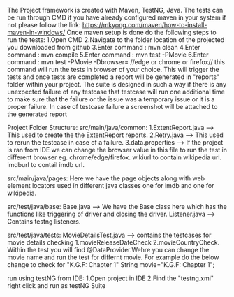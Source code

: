 The Project framework is created with Maven, TestNG, Java.
The tests can be run through CMD if you have already configured maven in your system if not please follow the link: https://mkyong.com/maven/how-to-install-maven-in-windows/
Once maven setup is done do the following steps to run the tests:
1.Open CMD
2.Navigate to the folder location of the projected you downloaded from github
3.Enter command :  mvn clean
4.Enter command :  mvn compile
5.Enter command :  mvn test -PMovie
6.Enter command :  mvn test -PMovie -Dbrowser=<browser name>    //edge or chrome or firefox// this command will run the tests in browser of your choice.
This will trigger the tests and once tests are completed a report will be generated in "reports" folder within your project. 
The suite is designed in such a way if there is any unexpected failure of any testcase that testcase will run one additional time to make sure that the failure or the issue was a temporary issue or it is a proper failure. In case of testcase failure a screenshot will be attached to the generated report 

Project Folder Structure:
src/main/java/common:
1.ExtentReport.java --> This used to create the the ExtentReport reports.
2.Retry.java -->  This used to rerun the testcase in case of a failure.
3.data.properties --> If the project is ran from IDE we can change the browser value in this file to run the test in different browser eg. chrome/edge/firefox.
wikiurl to contain wikipedia url.
imdburl to contail imdb url.

src/main/java/pages:
Here we have the page objects along with web element locators used in different java classes one for imdb and one for wikipedia.

src/test/java/base:
Base.java --> We have the Base class here which has the functions like triggering of driver and closing the driver.
Listener.java --> Contains testng listeners.

src/test/java/tests:
MovieDetailsTest.java --> contains the testcases for movie details checking 1.movieReleaseDateCheck 2.movieCountryCheck.
Within the test you will find @DataProvider.Wehre you can change the movie name and run the test for differnt movie. For example do the below change to check for "K.G.F: Chapter 1"
String movie="K.G.F: Chapter 1";

run using testNG from IDE:
1.Open project in IDE
2.Find the "testng.xml" right click and run as testNG Suite




